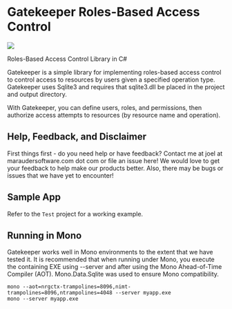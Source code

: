 # Gatekeeper Roles-Based Access Control

[![][nuget-img]][nuget]

[nuget]:     https://www.nuget.org/packages/Gatekeeper/
[nuget-img]: https://badge.fury.io/nu/Object.svg

Roles-Based Access Control Library in C#

Gatekeeper is a simple library for implementing roles-based access control to control access to resources by users given a specified operation type.  Gatekeeper uses Sqlite3 and requires that sqlite3.dll be placed in the project and output directory.  

With Gatekeeper, you can define users, roles, and permissions, then authorize access attempts to resources (by resource name and operation).

## Help, Feedback, and Disclaimer

First things first - do you need help or have feedback?  Contact me at joel at maraudersoftware.com dot com or file an issue here!  We would love to get your feedback to help make our products better.  Also, there may be bugs or issues that we have yet to encounter!  

## Sample App

Refer to the ```Test``` project for a working example.

## Running in Mono

Gatekeeper works well in Mono environments to the extent that we have tested it. It is recommended that when running under Mono, you execute the containing EXE using --server and after using the Mono Ahead-of-Time Compiler (AOT).  Mono.Data.Sqlite was used to ensure Mono compatibility.
```
mono --aot=nrgctx-trampolines=8096,nimt-trampolines=8096,ntrampolines=4048 --server myapp.exe
mono --server myapp.exe
```